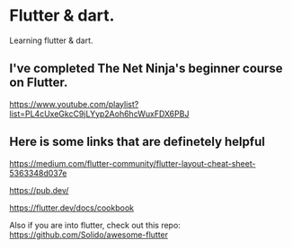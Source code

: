 # Flutter & dart.
Learning flutter &amp; dart.

## I've completed The Net Ninja's beginner course on Flutter. 

https://www.youtube.com/playlist?list=PL4cUxeGkcC9jLYyp2Aoh6hcWuxFDX6PBJ

## Here is some links that are definetely helpful

https://medium.com/flutter-community/flutter-layout-cheat-sheet-5363348d037e

https://pub.dev/

https://flutter.dev/docs/cookbook

Also if you are into flutter, check out this repo:
https://github.com/Solido/awesome-flutter

